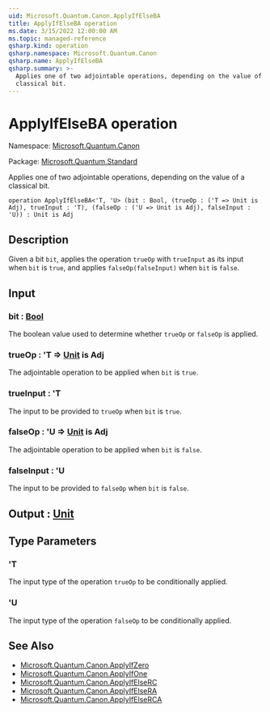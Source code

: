 ```yaml
---
uid: Microsoft.Quantum.Canon.ApplyIfElseBA
title: ApplyIfElseBA operation
ms.date: 3/15/2022 12:00:00 AM
ms.topic: managed-reference
qsharp.kind: operation
qsharp.namespace: Microsoft.Quantum.Canon
qsharp.name: ApplyIfElseBA
qsharp.summary: >-
  Applies one of two adjointable operations, depending on the value of a
  classical bit.
---
```


# ApplyIfElseBA operation

Namespace: [Microsoft.Quantum.Canon](xref:Microsoft.Quantum.Canon)

Package: [Microsoft.Quantum.Standard](https://nuget.org/packages/Microsoft.Quantum.Standard)


Applies one of two adjointable operations, depending on the value of aclassical bit.

```qsharp
operation ApplyIfElseBA<'T, 'U> (bit : Bool, (trueOp : ('T => Unit is Adj), trueInput : 'T), (falseOp : ('U => Unit is Adj), falseInput : 'U)) : Unit is Adj
```


## Description

Given a bit `bit`, applies the operation `trueOp` with `trueInput` asits input when `bit` is `true`, and applies `falseOp(falseInput)`when `bit` is `false`.

## Input

### bit : [Bool](xref:microsoft.quantum.qsharp.valueliterals#bool-literals)

The boolean value used to determine whether `trueOp` or `falseOp` isapplied.


### trueOp : 'T => [Unit](xref:microsoft.quantum.qsharp.valueliterals#unit-literal)  is Adj

The adjointable operation to be applied when `bit` is `true`.


### trueInput : 'T

The input to be provided to `trueOp` when `bit` is `true`.


### falseOp : 'U => [Unit](xref:microsoft.quantum.qsharp.valueliterals#unit-literal)  is Adj

The adjointable operation to be applied when `bit` is `false`.


### falseInput : 'U

The input to be provided to `falseOp` when `bit` is `false`.



## Output : [Unit](xref:microsoft.quantum.qsharp.valueliterals#unit-literal)



## Type Parameters

### 'T

The input type of the operation `trueOp` to be conditionally applied.
### 'U

The input type of the operation `falseOp` to be conditionally applied.

## See Also

- [Microsoft.Quantum.Canon.ApplyIfZero](xref:Microsoft.Quantum.Canon.ApplyIfZero)
- [Microsoft.Quantum.Canon.ApplyIfOne](xref:Microsoft.Quantum.Canon.ApplyIfOne)
- [Microsoft.Quantum.Canon.ApplyIfElseRC](xref:Microsoft.Quantum.Canon.ApplyIfElseRC)
- [Microsoft.Quantum.Canon.ApplyIfElseRA](xref:Microsoft.Quantum.Canon.ApplyIfElseRA)
- [Microsoft.Quantum.Canon.ApplyIfElseRCA](xref:Microsoft.Quantum.Canon.ApplyIfElseRCA)